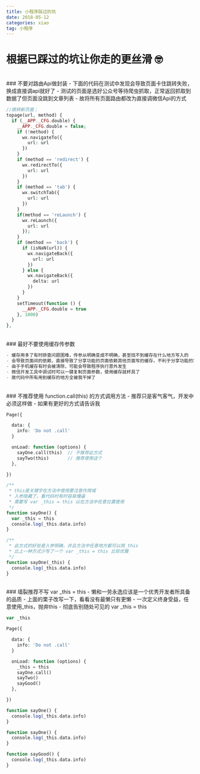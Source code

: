 ```yaml
---
title: 小程序踩过的坑
date: 2018-05-12
categories: xiao
tag: 小程序
---
```


# 根据已踩过的坑让你走的更丝滑 🤓️

<br>
### 不要对路由Api做封装
- 下面的代码在测试中发现会导致页面卡住跳转失败，换成直接调api就好了
- 测试的页面是选好公众号等待爬虫抓取，正常返回抓取到数据了但页面没跳到文章列表
- 故将所有页面路由都改为直接调微信Api的方式

``` php
//跳转新页面；
topage(url, method) {
  if (__APP._CFG.double) {
    __APP._CFG.double = false;
    if (!method) {
      wx.navigateTo({
        url: url
      })
    }
    if (method == 'redirect') {
      wx.redirectTo({
        url: url
      })
    }
    if (method == 'tab') {
      wx.switchTab({
        url: url
      })
    }
    if(method == 'reLaunch') {
      wx.reLaunch({
        url: url
      });
    }
    if (method == 'back') {
      if (isNaN(url)) {
        wx.navigateBack({
          url: url
        })
      } else {
        wx.navigateBack({
          delta: url
        })
      }
    }
    setTimeout(function () {
      __APP._CFG.double = true
    }, 1000)
  }
},
```

<br>
### 最好不要使用缓存传参数

``` php
- 缓存用多了有时排查问题困难，传参从明确变成不明确，甚至找不到缓存在什么地方写入的
- 会导致页面间的依赖，直接导致了分享功能的页面依赖其他页面写的缓存，不利于分享功能的实现
- 由于手机缓存有时会被清除，可能会导致程序执行意外发生
- 微信开发工具中调试时可以一键复制页面参数，使用缓存就杯具了
- 故代码中所有用到缓存的地方全被我干掉了
```

<br>
### 不推荐使用 function.call(this) 的方式调用方法
- 推荐只是客气客气，开发中必须这样做
- 如果有更好的方式请告诉我

``` php
Page({

  data: {
    info: 'Do not .call'
  }

  onLoad: function (options) {
    sayOne.call(this)  // 不推荐此方式
    sayTwo(this)       // 推荐使用这个
  },

})

/**
 * this是关键字在方法中使用要注意作用域
 * 入参隐藏了，看代码时有时容易懵逼
 * 需要写 var _this = this 以在方法中任意位置使用
 */
function sayOne() {
  var _this = this
  console.log(_this.data.info)
}

/**
 * 此方式的好处是入参明确，并且方法中任意地方都可以用_this
 * 比上一种方式少写了一个 var _this = this 比较优雅
 */
function sayOne(_this) {
  console.log(_this.data.info)
}

```

<br>
### 墙裂推荐不写 var _this = this
- 懒和一劳永逸应该是一个优秀开发者所具备的品质
- 上面的栗子改写一下，看看没有最懒只有更懒
- 一次定义终身受益，任意使用_this，抛弃this
- 彻底告别随处可见的 var _this = this

``` php
var _this

Page({

  data: {
    info: 'Do not .call'
  }

  onLoad: function (options) {
    _this = this
    sayOne.call()
    sayTwo()
    sayGood()
  },

})

function sayOne() {
  console.log(_this.data.info)
}

function sayOne() {
  console.log(_this.data.info)
}

function sayGood() {
  console.log(_this.data.info)
}

```
